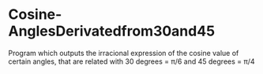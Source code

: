 # Cosine-AnglesDerivatedfrom30and45
Program which outputs the irracional expression of the cosine value of certain angles, that are related with 30 degrees = π/6 and 45 degrees = π/4
